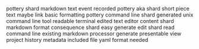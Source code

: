 pottery shard markdown text event recorded pottery aka shard short piece text maybe link basic formatting pottery command line shard generated unix command line tool readable terminal edited text editor content shard markdown format consequence shard easy generate edit shard read command line existing markdown processor generate presentable view project history metadata included file yaml format needed